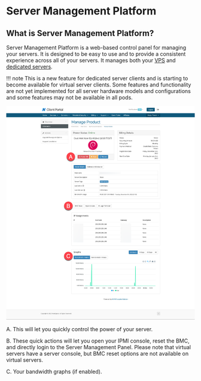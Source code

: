 # Server Management Platform

## What is Server Management Platform?

Server Management Platform is a web-based control panel for managing your servers. It is designed to be easy to use and to provide a consistent experience across all of your servers. It manages both your [VPS](../vps/index.md) and [dedicated servers](../dedicated/overview.md).

!!! note
    This is a new feature for dedicated server clients and is starting to become available for virtual server clients. Some features and functionality are not yet implemented for all server hardware models and configurations and some features may not be available in all pods.

![Server Management Platform](images/client-portal-overview.png)

A. This will let you quickly control the power of your server.

B. These quick actions will let you open your IPMI console, reset the BMC, and directly login to the Server Management Panel. Please note that virtual servers have a server console, but BMC reset options are not available on virtual servers.

C. Your bandwidth graphs (if enabled).